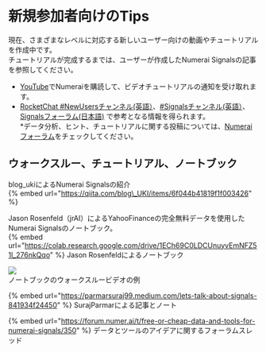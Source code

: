 # 新規参加者向けのTips


現在、さまざまなレベルに対応する新しいユーザー向けの動画やチュートリアルを作成中です。<br>
チュートリアルが完成するまでは、ユーザーが作成したNumerai Signalsの記事を参照してください。<br>

* [YouTube](https://www.youtube.com/channel/UCQt3RVSKsDpFgYIm1A-nWbA)でNumeraiを購読して、ビデオチュートリアルの通知を受け取れます。<br>
* [RocketChat #NewUsersチャンネル(英語）](https://community.numer.ai/channel/newusers)、[#Signalsチャンネル(英語）](https://community.numer.ai/channel/signals)、[Signalsフォーラム(日本語)](https://forum.numer.ai/t/numerai-signals/2537/5)
で参考となる情報を得られます。<br>
*データ分析、ヒント、チュートリアルに関する投稿については、[Numeraiフォーラム](https://forum.numer.ai/)をチェックしてください。<br> 

## ウォークスルー、チュートリアル、ノートブック 

blog_ukiによるNumerai Signalsの紹介<br>
{% embed url="https://qiita.com/blog\_UKI/items/6f044b41819f1f003426" %}

Jason Rosenfeld（jrAI）によるYahooFinanceの完全無料データを使用したNumerai Signalsのノートブック。 <br>
{% embed url="https://colab.research.google.com/drive/1ECh69C0LDCUnuyvEmNFZ51l_276nkQqo" %}
Jason Rosenfeldによるノートブック <br>

[![](https://img.youtube.com/vi/JxxNx4Qej7M/0.jpg)](https://www.youtube.com/watch?v=JxxNx4Qej7M&ab_channel=Numerai)<br>
ノートブックのウォークスルービデオの例 <br>

{% embed url="https://parmarsuraj99.medium.com/lets-talk-about-signals-841934f24450" %}
SurajParmarによる記事とノート<br>

{% embed url="https://forum.numer.ai/t/free-or-cheap-data-and-tools-for-numerai-signals/350" %}
データとツールのアイデアに関するフォーラムスレッド<br>
